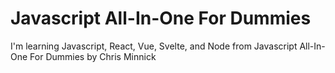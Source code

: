 # Javascript All-In-One For Dummies

I'm learning Javascript, React, Vue, Svelte, and Node from Javascript All-In-One For Dummies by Chris Minnick
